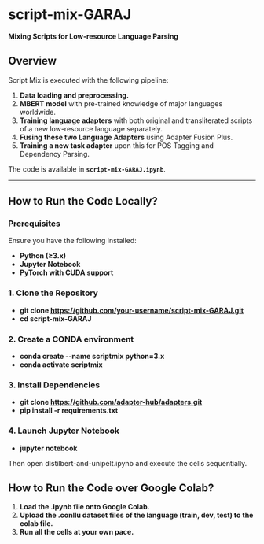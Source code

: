 # script-mix-GARAJ  
**Mixing Scripts for Low-resource Language Parsing**  

## Overview  
Script Mix is executed with the following pipeline:  

1. **Data loading and preprocessing.**  
2. **MBERT model** with pre-trained knowledge of major languages worldwide.  
3. **Training language adapters** with both original and transliterated scripts of a new low-resource language separately.  
4. **Fusing these two Language Adapters** using Adapter Fusion Plus.  
5. **Training a new task adapter** upon this for POS Tagging and Dependency Parsing.  

The code is available in **`script-mix-GARAJ.ipynb`**.  

---

## How to Run the Code Locally?  

### Prerequisites  

Ensure you have the following installed:  
- **Python (≥3.x)**  
- **Jupyter Notebook**  
- **PyTorch with CUDA support**

### 1. Clone the Repository  

- **git clone https://github.com/your-username/script-mix-GARAJ.git**
- **cd script-mix-GARAJ**

### 2. Create a CONDA environment

- **conda create --name scriptmix python=3.x**
- **conda activate scriptmix**

### 3. Install Dependencies

- **git clone https://github.com/adapter-hub/adapters.git**
- **pip install -r requirements.txt**

### 4. Launch Jupyter Notebook

- **jupyter notebook**

Then open distilbert-and-unipelt.ipynb and execute the cells sequentially.

## How to Run the Code over Google Colab?  

1. **Load the .ipynb file onto Google Colab.**
2. **Upload the .conllu dataset files of the language (train, dev, test) to the colab file.**
3. **Run all the cells at your own pace.**
